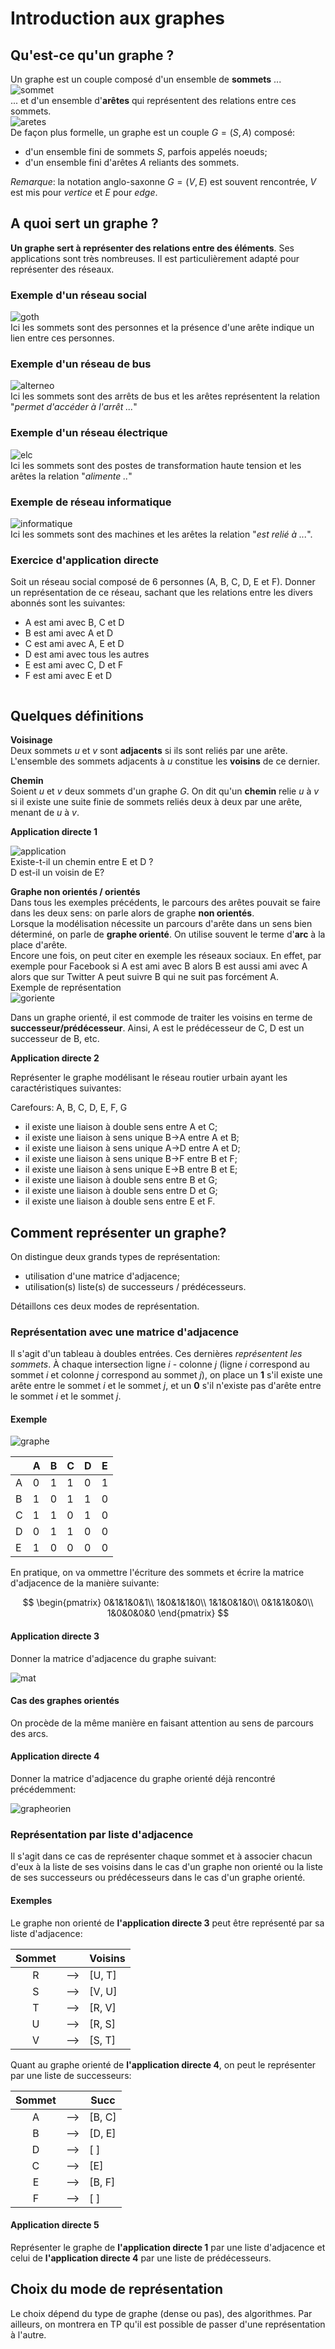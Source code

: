 Introduction aux graphes
=====================

## Qu'est-ce qu'un graphe ?

Un graphe est un couple composé d'un ensemble de **sommets** ...  
![sommet](img/sommets_3.png)  
... et d'un ensemble d'**arêtes** qui représentent des relations entre ces sommets.  
![aretes](img/aretes_3.png)  
De façon plus formelle, un graphe est un couple $G=(S, A)$ composé:  

* d'un ensemble fini de sommets $S$, parfois appelés noeuds;
* d'un ensemble fini d'arêtes $A$ reliants des sommets.  

*Remarque*: la notation anglo-saxonne $G=(V, E)$ est souvent rencontrée, $V$ est mis pour *vertice* et $E$ pour *edge*.

## A quoi sert un graphe ?

**Un graphe sert à représenter des relations entre des éléments**. Ses applications sont très nombreuses. Il est particulièrement adapté pour représenter des réseaux.

### Exemple d'un réseau social

![goth](img/goth.png)  
Ici les sommets sont des personnes et la présence d'une arête indique un lien entre ces personnes.

### Exemple d'un réseau de bus

![alterneo](img/alterneo_2.png)  
Ici les sommets sont des arrêts de bus et les arêtes représentent la relation "*permet d'accéder à l'arrêt ...*"

### Exemple d'un réseau électrique

![elc](img/elec.png)  
Ici les sommets sont des postes de transformation haute tension et les arêtes la relation "*alimente ..*"

### Exemple de réseau informatique

![informatique](img/informatique.png)  
Ici les sommets sont des machines et les arêtes la relation "*est relié à ...*".

### Exercice d'application directe

Soit un réseau social composé de 6 personnes (A, B, C, D, E et F). Donner un représentation de ce réseau, sachant que les relations entre les divers abonnés sont les suivantes:  

* A est ami avec B, C et D
* B est ami avec A et D
* C est ami avec A, E et D
* D est ami avec tous les autres
* E est ami avec C, D et F
* F est ami avec E et D



```python

```

## Quelques définitions

**Voisinage**  
Deux sommets $u$ et $v$ sont **adjacents** si ils sont reliés par une arête. L'ensemble des sommets adjacents à $u$ constitue les **voisins** de ce dernier.  

**Chemin**  
Soient $u$ et $v$ deux sommets d'un graphe $G$. On dit qu'un **chemin** relie $u$ à $v$ si il existe une suite finie de sommets reliés deux à deux par une arête, menant de $u$ à $v$.  

**Application directe 1**

![application](img/image--014.png)    
Existe-t-il un chemin entre E et D ?  
D est-il un voisin de E?

**Graphe non orientés / orientés**  
Dans tous les exemples précédents, le parcours des arêtes pouvait se faire dans les deux sens: on parle alors de graphe **non orientés**.  
Lorsque la modélisation nécessite un parcours d'arête dans un sens bien déterminé, on parle de **graphe orienté**. On utilise souvent le terme d'**arc** à la place d'arête.  
Encore une fois, on peut citer en exemple les réseaux sociaux. En effet, par exemple pour Facebook si A est ami avec B alors B est aussi ami avec A alors que sur Twitter A peut suivre B qui ne suit pas forcément A.  
Exemple de représentation   
![goriente](img/goriente.png)  

Dans un graphe orienté, il est commode de traiter les voisins en terme de **successeur/prédécesseur**. Ainsi, A est le prédécesseur de C,  D est un successeur de B, etc.  

**Application directe 2**

Représenter le graphe modélisant le réseau routier urbain ayant les caractéristiques suivantes:  

Carefours: A, B, C, D, E, F, G  

* il existe une liaison à double sens entre A et C;
* il existe une liaison à sens unique B->A entre A et B;
* il existe une liaison à sens unique A->D entre A et D;
* il existe une liaison à sens unique B->F entre B et F;
* il existe une liaison à sens unique E->B entre B et E;
* il existe une liaison à double sens entre B et G;
* il existe une liaison à double sens entre D et G;
* il existe une liaison à double sens entre E et F.

## Comment représenter un graphe?

On distingue deux grands types de représentation:  

* utilisation d'une matrice d'adjacence;
* utilisation(s) liste(s) de successeurs / prédécesseurs.

Détaillons ces deux modes de représentation.

### Représentation avec une matrice d'adjacence

Il s'agit d'un tableau à doubles entrées. Ces dernières *représentent les sommets*. À chaque intersection ligne $i$ - colonne $j$ (ligne $i$ correspond au sommet $i$ et colonne $j$ correspond au sommet $j$), on place un **1** s'il existe une arête entre le sommet $i$ et le sommet $j$, et un **0** s'il n'existe pas d'arête entre le sommet $i$ et le sommet $j$.

#### Exemple

![graphe](img/image--014.png)

|   	| A 	| B 	| C 	| D 	| E 	|
|---	|---	|---	|---	|---	|---	|
| A 	| 0 	| 1 	| 1 	| 0 	| 1 	|
| B 	| 1 	| 0 	| 1 	| 1 	| 0 	|
| C 	| 1 	| 1 	| 0 	| 1 	| 0 	|
| D 	| 0 	| 1 	| 1 	| 0 	| 0 	|
| E 	| 1 	| 0 	| 0 	| 0 	| 0 	|  

En pratique, on va ommettre l'écriture des sommets et écrire la matrice d'adjacence de la manière suivante:  

$$
\begin{pmatrix}
0&1&1&0&1\\
1&0&1&1&0\\
1&1&0&1&0\\
0&1&1&0&0\\
1&0&0&0&0
\end{pmatrix}
$$

#### Application directe 3

Donner la matrice d'adjacence du graphe suivant:  

![mat](img/image--008.png)

#### Cas des graphes orientés

On procède de la même manière en faisant attention au sens de parcours des arcs.

#### Application directe 4

Donner la matrice d'adjacence du graphe orienté déjà rencontré précédemment:  

![grapheorien](img/goriente.png)

### Représentation par liste d'adjacence

Il s'agit dans ce cas de représenter chaque sommet et à associer chacun d'eux à la liste de ses voisins dans le cas d'un graphe non orienté ou la liste de ses successeurs ou prédécesseurs dans le cas d'un graphe orienté.

#### Exemples

Le graphe non orienté de **l'application directe 3** peut être représenté par sa liste d'adjacence:  

| Sommet 	|     	| Voisins 	|
|:------:	|-----	|---------	|
|    R   	| --> 	| [U, T]  	|
|    S   	| --> 	| [V, U]  	|
|    T   	| --> 	| [R, V]  	|
|    U   	| --> 	| [R, S]  	|
|    V   	| --> 	| [S, T]  	|

Quant au graphe orienté de **l'application directe 4**, on peut le représenter par une liste de successeurs:  

| Sommet 	|     	| Succ   	|
|:------:	|-----	|--------	|
|    A   	| --> 	| [B, C] 	|
|    B   	| --> 	| [D, E] 	|
|    D   	| --> 	| [ ]    	|
|    C   	| --> 	| [E]    	|
|    E   	| --> 	| [B, F] 	|
| F      	| --> 	| [ ]    	|

#### Application directe 5

Représenter le graphe de **l'application directe 1** par une liste d'adjacence et celui de **l'application directe 4** par une liste de prédécesseurs.

## Choix du mode de représentation

Le choix dépend du type de graphe (dense ou pas), des algorithmes. Par ailleurs, on montrera en TP qu'il est possible de passer d'une représentation à l'autre.
